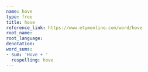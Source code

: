 ```yaml
---
name: hove
type: free
title: hove
reference_link: https://www.etymonline.com/word/hove
root_name: 
root_language: 
denotation: 
word_sums:
- sum: 'Hove + '
  respelling: hove
---
```

